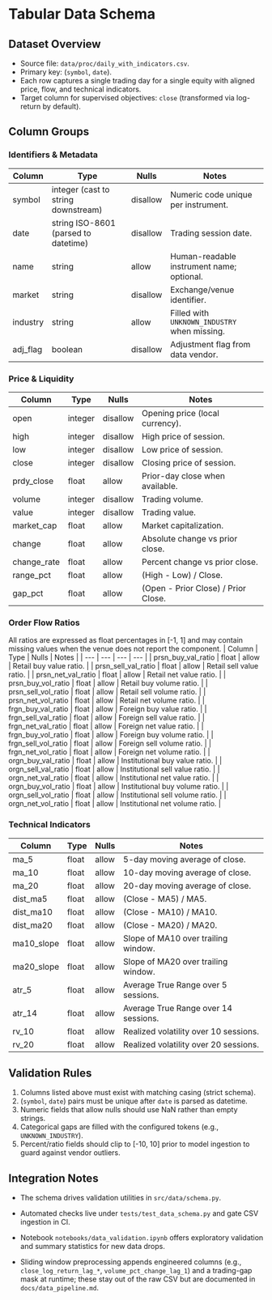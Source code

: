 # Tabular Data Schema

## Dataset Overview
- Source file: `data/proc/daily_with_indicators.csv`.
- Primary key: (`symbol`, `date`).
- Each row captures a single trading day for a single equity with aligned price, flow, and technical indicators.
- Target column for supervised objectives: `close` (transformed via log-return by default).

## Column Groups

### Identifiers & Metadata
| Column | Type | Nulls | Notes |
| --- | --- | --- | --- |
| symbol | integer (cast to string downstream) | disallow | Numeric code unique per instrument.|
| date | string ISO-8601 (parsed to datetime) | disallow | Trading session date. |
| name | string | allow | Human-readable instrument name; optional. |
| market | string | disallow | Exchange/venue identifier. |
| industry | string | allow | Filled with `UNKNOWN_INDUSTRY` when missing. |
| adj_flag | boolean | disallow | Adjustment flag from data vendor. |

### Price & Liquidity
| Column | Type | Nulls | Notes |
| --- | --- | --- | --- |
| open | integer | disallow | Opening price (local currency). |
| high | integer | disallow | High price of session. |
| low | integer | disallow | Low price of session. |
| close | integer | disallow | Closing price of session. |
| prdy_close | float | allow | Prior-day close when available. |
| volume | integer | disallow | Trading volume. |
| value | integer | disallow | Trading value. |
| market_cap | float | allow | Market capitalization. |
| change | float | allow | Absolute change vs prior close. |
| change_rate | float | allow | Percent change vs prior close. |
| range_pct | float | allow | (High - Low) / Close. |
| gap_pct | float | allow | (Open - Prior Close) / Prior Close. |

### Order Flow Ratios
All ratios are expressed as float percentages in [-1, 1] and may contain missing values when the venue does not report the component.
| Column | Type | Nulls | Notes |
| --- | --- | --- | --- |
| prsn_buy_val_ratio | float | allow | Retail buy value ratio. |
| prsn_sell_val_ratio | float | allow | Retail sell value ratio. |
| prsn_net_val_ratio | float | allow | Retail net value ratio. |
| prsn_buy_vol_ratio | float | allow | Retail buy volume ratio. |
| prsn_sell_vol_ratio | float | allow | Retail sell volume ratio. |
| prsn_net_vol_ratio | float | allow | Retail net volume ratio. |
| frgn_buy_val_ratio | float | allow | Foreign buy value ratio. |
| frgn_sell_val_ratio | float | allow | Foreign sell value ratio. |
| frgn_net_val_ratio | float | allow | Foreign net value ratio. |
| frgn_buy_vol_ratio | float | allow | Foreign buy volume ratio. |
| frgn_sell_vol_ratio | float | allow | Foreign sell volume ratio. |
| frgn_net_vol_ratio | float | allow | Foreign net volume ratio. |
| orgn_buy_val_ratio | float | allow | Institutional buy value ratio. |
| orgn_sell_val_ratio | float | allow | Institutional sell value ratio. |
| orgn_net_val_ratio | float | allow | Institutional net value ratio. |
| orgn_buy_vol_ratio | float | allow | Institutional buy volume ratio. |
| orgn_sell_vol_ratio | float | allow | Institutional sell volume ratio. |
| orgn_net_vol_ratio | float | allow | Institutional net volume ratio. |

### Technical Indicators
| Column | Type | Nulls | Notes |
| --- | --- | --- | --- |
| ma_5 | float | allow | 5-day moving average of close. |
| ma_10 | float | allow | 10-day moving average of close. |
| ma_20 | float | allow | 20-day moving average of close. |
| dist_ma5 | float | allow | (Close - MA5) / MA5. |
| dist_ma10 | float | allow | (Close - MA10) / MA10. |
| dist_ma20 | float | allow | (Close - MA20) / MA20. |
| ma10_slope | float | allow | Slope of MA10 over trailing window. |
| ma20_slope | float | allow | Slope of MA20 over trailing window. |
| atr_5 | float | allow | Average True Range over 5 sessions. |
| atr_14 | float | allow | Average True Range over 14 sessions. |
| rv_10 | float | allow | Realized volatility over 10 sessions. |
| rv_20 | float | allow | Realized volatility over 20 sessions. |

## Validation Rules
1. Columns listed above must exist with matching casing (strict schema).
2. (`symbol`, `date`) pairs must be unique after `date` is parsed as datetime.
3. Numeric fields that allow nulls should use NaN rather than empty strings.
4. Categorical gaps are filled with the configured tokens (e.g., `UNKNOWN_INDUSTRY`).
5. Percent/ratio fields should clip to [-10, 10] prior to model ingestion to guard against vendor outliers.

## Integration Notes
- The schema drives validation utilities in `src/data/schema.py`.
- Automated checks live under `tests/test_data_schema.py` and gate CSV ingestion in CI.
- Notebook `notebooks/data_validation.ipynb` offers exploratory validation and summary statistics for new data drops.

- Sliding window preprocessing appends engineered columns (e.g.,  `close_log_return_lag_*`, `volume_pct_change_lag_1`) and a trading-gap mask at runtime; these stay out of the raw CSV but are documented in `docs/data_pipeline.md`. 
